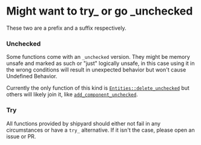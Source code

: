 # Might want to try_ or go _unchecked

These two are a prefix and a suffix respectively.

### Unchecked

Some functions come with an `_unchecked` version. They might be memory unsafe and marked as such or "just" logically unsafe, in this case using it in the wrong conditions will result in unexpected behavior but won't cause Undefined Behavior.

Currently the only function of this kind is [`Entities::delete_unchecked`](https://docs.rs/shipyard/latest/shipyard/struct.Entities.html#method.delete_unchecked) but others will likely join it, like [`add_component_unchecked`](https://github.com/leudz/shipyard/issues/50).

### Try

All functions provided by shipyard should either not fail in any circumstances or have a `try_` alternative. If it isn't the case, please open an issue or PR.
